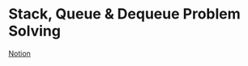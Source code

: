 # Stack, Queue & Dequeue Problem Solving

[Notion](https://jnaimxiii.notion.site/10-Stack-Queue-Dequeue-Problem-Solving-f1f8bd74c40046628182236d23667e35)
